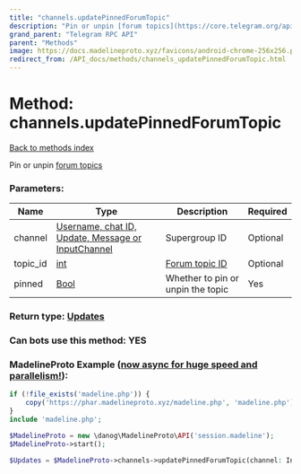 ```yaml
---
title: "channels.updatePinnedForumTopic"
description: "Pin or unpin [forum topics](https://core.telegram.org/api/forum)"
grand_parent: "Telegram RPC API"
parent: "Methods"
image: https://docs.madelineproto.xyz/favicons/android-chrome-256x256.png
redirect_from: /API_docs/methods/channels_updatePinnedForumTopic.html
---
```

# Method: channels.updatePinnedForumTopic
[Back to methods index](index.html)



Pin or unpin [forum topics](https://core.telegram.org/api/forum)

### Parameters:

| Name     |    Type       | Description | Required |
|----------|---------------|-------------|----------|
|channel|[Username, chat ID, Update, Message or InputChannel](/API_docs/types/InputChannel.html) | Supergroup ID | Optional|
|topic\_id|[int](/API_docs/types/int.html) | [Forum topic ID](https://core.telegram.org/api/forum) | Optional|
|pinned|[Bool](/API_docs/types/Bool.html) | Whether to pin or unpin the topic | Yes|


### Return type: [Updates](/API_docs/types/Updates.html)

### Can bots use this method: **YES**


### MadelineProto Example ([now async for huge speed and parallelism!](https://docs.madelineproto.xyz/docs/ASYNC.html)):


```php
if (!file_exists('madeline.php')) {
    copy('https://phar.madelineproto.xyz/madeline.php', 'madeline.php');
}
include 'madeline.php';

$MadelineProto = new \danog\MadelineProto\API('session.madeline');
$MadelineProto->start();

$Updates = $MadelineProto->channels->updatePinnedForumTopic(channel: InputChannel, topic_id: int, pinned: Bool, );
```

